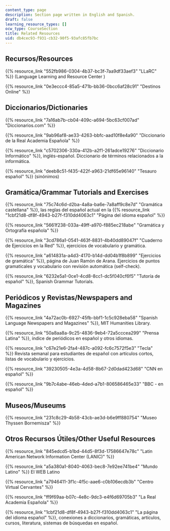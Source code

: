 ```yaml
---
content_type: page
description: Section page written in English and Spanish.
draft: false
learning_resource_types: []
ocw_type: CourseSection
title: Related Resources
uid: db4cec93-f931-cb32-90f5-93afc85fb7bc
---
```

## Recursos/Resources

{{% resource_link "552fb986-0304-4b37-bc3f-7aa9df33aef3" "LLaRC" %}} (Language Learning and Resource Center )

{{% resource_link "0e3eccc4-85a5-471b-bb36-0bcc6af28c91" "Destinos Online" %}}

## Diccionarios/Dictionaries

{{% resource_link "7a16ab7b-cb04-409c-a694-5bc63cf007ad" "Diccionarios.com" %}}

{{% resource_link "9ab96af8-ae33-4263-bbfc-aad10f8e4a90" "Diccionario de la Real Academia Española" %}} 

{{% resource_link "c5702306-330a-412b-a2f1-261adce19276" "Diccionario Informático" %}}, inglés-español. Diccionario de términos relacionados a la informática.

{{% resource_link "deeb8c51-f435-422f-a963-21df65e96140" "Tesauro español" %}} (sinónimos)

## Gramática/Grammar Tutorials and Exercises

{{% resource_link "75c74c6d-d2ba-4a8a-ba6e-7a8aff9c8e7d" "Gramática castellana" %}}, las reglas del español actual en la {{% resource_link "1cbf21d8-df8f-4943-b27f-f310dd4063c1" "Página del idioma español" %}}

{{% resource_link "5661f238-033a-49ff-a970-f885ec218abe" "Gramática y Ortografía española" %}}

{{% resource_link "3cd786a1-0541-463f-8831-4b40dd89047f" "Cuaderno de Ejercicios en la Red" %}}, ejercicios de vocabulario y gramática.

{{% resource_link "a614831a-a4d3-4170-b14d-dd04b1f8b899" "Ejercicios de gramática" %}}, página de Juan Ramón de Arana. Ejercicios de puntos gramaticales y vocabulario con revisión automática (self-check).

{{% resource_link "6232e5a1-0ce1-4cd8-8cc1-dc5f040cf6f5" "Tutoría de español" %}}, Spanish Grammar Tutorials.

## Periódicos y Revistas/Newspapers and Magazines

{{% resource_link "4a72ac0b-6927-45fb-bbf1-1c5c928eba58" "Spanish Language Newspapers and Magazines" %}}, MIT Humanities Library.

{{% resource_link "50a8aa8a-9c25-4836-9eb4-72a5cccea299" "Prensa Latina" %}}, índice de periódicos en español y otros idiomas.

{{% resource_link "c67e21e6-2fa4-487c-a092-fc6c7572f5e3" "Tecla" %}} Revista semanal para estudiantes de español con artículos cortos, listas de vocabulario y ejercicios.

{{% resource_link "39230505-4e3a-4d58-8b67-2d0dad423d68" "CNN en español" %}}

{{% resource_link "9b7c4abe-46eb-4ded-a7b1-806586465e33" "BBC - en español" %}}

## Museos/Museums

{{% resource_link "231c8c29-4b58-43cb-ae3d-b6e9ff880754" "Museo Thyssen Bornemisza" %}}

## Otros Recursos Útiles/Other Useful Resources

{{% resource_link "845edcd5-b1bd-44d5-8f3d-17586647e78c" "Latin American Network Information Center (LANIC)" %}}

{{% resource_link "a5a380a1-8040-4063-bec8-7e92ee741be4" "Mundo Latino" %}} El WEB Latino

{{% resource_link "a7946411-3f1c-4f5c-aae6-c0b106ecdb3b" "Centro Virtual Cervantes" %}}

{{% resource_link "ff9f69aa-b07c-4e8c-9dc3-e4f6d69705b3" "La Real Academia Española" %}}

{{% resource_link "1cbf21d8-df8f-4943-b27f-f310dd4063c1" "La página del idioma español" %}}, conexiones a diccionarios, gramáticas, artículos, cursos, literatura, sistemas de búsquedas en español.